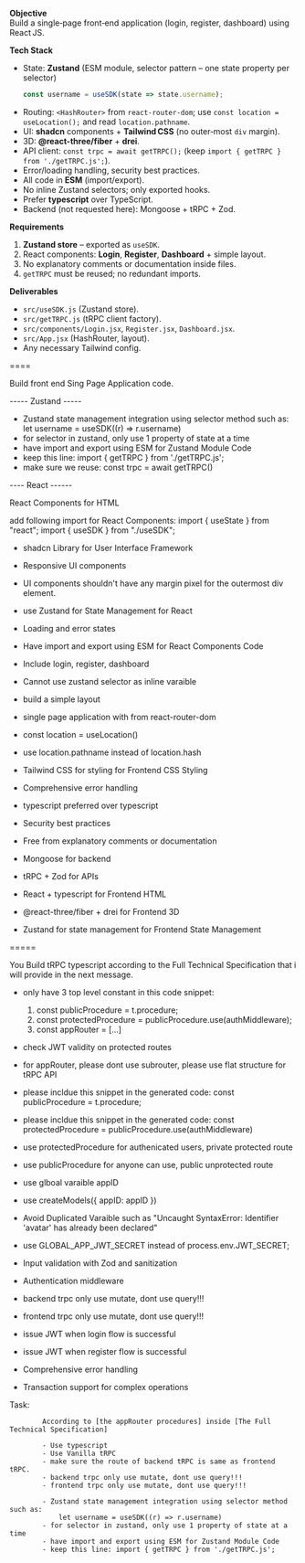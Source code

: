 **Objective**  
Build a single‑page front‑end application (login, register, dashboard) using React JS.

**Tech Stack**  
- State: **Zustand** (ESM module, selector pattern – one state property per selector)  
  ```js
  const username = useSDK(state => state.username);
  ```
- Routing: `<HashRouter>` from `react‑router‑dom`; use `const location = useLocation();` and read `location.pathname`.  
- UI: **shadcn** components + **Tailwind CSS** (no outer‑most `div` margin).  
- 3D: **@react-three/fiber** + **drei**.  
- API client: `const trpc = await getTRPC();` (keep `import { getTRPC } from './getTRPC.js';`).  
- Error/loading handling, security best practices.  
- All code in **ESM** (import/export).  
- No inline Zustand selectors; only exported hooks.  
- Prefer **typescript** over TypeScript.  
- Backend (not requested here): Mongoose + tRPC + Zod.

**Requirements**  
1. **Zustand store** – exported as `useSDK`.  
2. React components: **Login**, **Register**, **Dashboard** + simple layout.  
3. No explanatory comments or documentation inside files.  
4. `getTRPC` must be reused; no redundant imports.  

**Deliverables**  
- `src/useSDK.js` (Zustand store).  
- `src/getTRPC.js` (tRPC client factory).  
- `src/components/Login.jsx`, `Register.jsx`, `Dashboard.jsx`.  
- `src/App.jsx` (HashRouter, layout).  
- Any necessary Tailwind config.  




====

Build front end Sing Page Application code.

----- Zustand ----- 

- Zustand state management integration using selector method such as: let username = useSDK((r) => r.username)
- for selector in zustand, only use 1 property of state at a time
- have import and export using ESM for Zustand Module Code
- keep this line: import { getTRPC } from './getTRPC.js';
- make sure we reuse: const trpc = await getTRPC()

---- React ------

React Components for HTML

add following import for React Components:
import { useState } from "react";
import { useSDK } from "./useSDK";

- shadcn Library for User Interface Framework
- Responsive UI components
- UI components shouldn't have any margin pixel for the outermost div element.
- use Zustand for State Management for React
- Loading and error states
- Have import and export using ESM for React Components Code
- Include login, register, dashboard

- Cannot use zustand selector as inline varaible
- build a simple layout
- single page application with <HashRouter> from react-router-dom
- const location = useLocation()  
- use location.pathname instead of location.hash

- Tailwind CSS for styling for Frontend CSS Styling
- Comprehensive error handling
- typescript preferred over typescript
- Security best practices
- Free from explanatory comments or documentation
- Mongoose for backend
- tRPC + Zod for APIs
- React + typescript for Frontend HTML
- @react-three/fiber + drei for Frontend 3D
- Zustand for state management for Frontend State Management

=====


You Build tRPC typescript according to the Full Technical Specification that i will provide in the next message.

- only have 3 top level constant in this code snippet:
    1. const publicProcedure = t.procedure;
    2. const protectedProcedure = publicProcedure.use(authMiddleware);
    3. const appRouter = [...]

- check JWT validity on protected routes
- for appRouter, please dont use subrouter, please use flat structure for tRPC API
- please incldue this snippet in the generated code: const publicProcedure = t.procedure;
- please incldue this snippet in the generated code: const protectedProcedure = publicProcedure.use(authMiddleware)
- use protectedProcedure for authenicated users, private protected route
- use publicProcedure for anyone can use, public unprotected route
- use glboal varaible appID
- use createModels({ appID: appID })
- Avoid Duplicated Varaible such as "Uncaught SyntaxError: Identifier 'avatar' has already been declared"
- use GLOBAL_APP_JWT_SECRET instead of process.env.JWT_SECRET;
- Input validation with Zod and sanitization
- Authentication middleware
- backend trpc only use mutate, dont use query!!!
- frontend trpc only use mutate, dont use query!!!
- issue JWT when login flow is successful
- issue JWT when register flow is successful
- Comprehensive error handling
- Transaction support for complex operations



 Task:

            According to [the appRouter procedures] inside [The Full Technical Specification]

            - Use typescript
            - Use Vanilla tRPC
            - make sure the route of backend tRPC is same as frontend tRPC.
            - backend trpc only use mutate, dont use query!!!
            - frontend trpc only use mutate, dont use query!!!

            - Zustand state management integration using selector method such as:
                let username = useSDK((r) => r.username)
            - for selector in zustand, only use 1 property of state at a time
            - have import and export using ESM for Zustand Module Code
            - keep this line: import { getTRPC } from './getTRPC.js';
